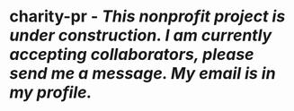 # charity-pr - *This nonprofit project is under construction. I am currently accepting collaborators, please send me a message. My email is in my profile.*
